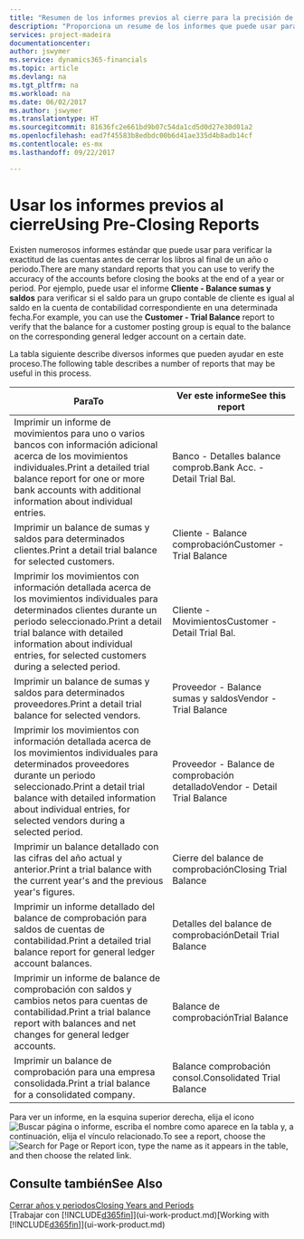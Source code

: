 ```yaml
---
title: "Resumen de los informes previos al cierre para la precisión de las cuentas | Documentos de Microsoft"
description: "Proporciona un resume de los informes que puede usar para verificar la exactitud de las cuentas antes de cerrar los libros al final de un año o periodo."
services: project-madeira
documentationcenter: 
author: jswymer
ms.service: dynamics365-financials
ms.topic: article
ms.devlang: na
ms.tgt_pltfrm: na
ms.workload: na
ms.date: 06/02/2017
ms.author: jswymer
ms.translationtype: HT
ms.sourcegitcommit: 81636fc2e661bd9b07c54da1cd5d0d27e30d01a2
ms.openlocfilehash: ead7f45583b8edbdc00b6d41ae335d4b8adb14cf
ms.contentlocale: es-mx
ms.lasthandoff: 09/22/2017

---
```

# <a name="using-pre-closing-reports"></a><span data-ttu-id="215b4-103">Usar los informes previos al cierre</span><span class="sxs-lookup"><span data-stu-id="215b4-103">Using Pre-Closing Reports</span></span>
<span data-ttu-id="215b4-104">Existen numerosos informes estándar que puede usar para verificar la exactitud de las cuentas antes de cerrar los libros al final de un año o periodo.</span><span class="sxs-lookup"><span data-stu-id="215b4-104">There are many standard reports that you can use to verify the accuracy of the accounts before closing the books at the end of a year or period.</span></span> <span data-ttu-id="215b4-105">Por ejemplo, puede usar el informe **Cliente - Balance sumas y saldos** para verificar si el saldo para un grupo contable de cliente es igual al saldo en la cuenta de contabilidad correspondiente en una determinada fecha.</span><span class="sxs-lookup"><span data-stu-id="215b4-105">For example, you can use the **Customer - Trial Balance** report to verify that the balance for a customer posting group is equal to the balance on the corresponding general ledger account on a certain date.</span></span>

<span data-ttu-id="215b4-106">La tabla siguiente describe diversos informes que pueden ayudar en este proceso.</span><span class="sxs-lookup"><span data-stu-id="215b4-106">The following table describes a number of reports that may be useful in this process.</span></span>

| <span data-ttu-id="215b4-107">Para</span><span class="sxs-lookup"><span data-stu-id="215b4-107">To</span></span> | <span data-ttu-id="215b4-108">Ver este informe</span><span class="sxs-lookup"><span data-stu-id="215b4-108">See this report</span></span> |
| --- | --- |
| <span data-ttu-id="215b4-109">Imprimir un informe de movimientos para uno o varios bancos con información adicional acerca de los movimientos individuales.</span><span class="sxs-lookup"><span data-stu-id="215b4-109">Print a detailed trial balance report for one or more bank accounts with additional information about individual entries.</span></span> |<span data-ttu-id="215b4-110">Banco - Detalles balance comprob.</span><span class="sxs-lookup"><span data-stu-id="215b4-110">Bank Acc. - Detail Trial Bal.</span></span> |
| <span data-ttu-id="215b4-111">Imprimir un balance de sumas y saldos para determinados clientes.</span><span class="sxs-lookup"><span data-stu-id="215b4-111">Print a detail trial balance for selected customers.</span></span> |<span data-ttu-id="215b4-112">Cliente - Balance comprobación</span><span class="sxs-lookup"><span data-stu-id="215b4-112">Customer - Trial Balance</span></span> |
| <span data-ttu-id="215b4-113">Imprimir los movimientos con información detallada acerca de los movimientos individuales para determinados clientes durante un periodo seleccionado.</span><span class="sxs-lookup"><span data-stu-id="215b4-113">Print a detail trial balance with detailed information about individual entries, for selected customers during a selected period.</span></span> |<span data-ttu-id="215b4-114">Cliente - Movimientos</span><span class="sxs-lookup"><span data-stu-id="215b4-114">Customer - Detail Trial Bal.</span></span> |
| <span data-ttu-id="215b4-115">Imprimir un balance de sumas y saldos para determinados proveedores.</span><span class="sxs-lookup"><span data-stu-id="215b4-115">Print a detail trial balance for selected vendors.</span></span> |<span data-ttu-id="215b4-116">Proveedor - Balance sumas y saldos</span><span class="sxs-lookup"><span data-stu-id="215b4-116">Vendor - Trial Balance</span></span> |
| <span data-ttu-id="215b4-117">Imprimir los movimientos con información detallada acerca de los movimientos individuales para determinados proveedores durante un periodo seleccionado.</span><span class="sxs-lookup"><span data-stu-id="215b4-117">Print a detail trial balance with detailed information about individual entries, for selected vendors during a selected period.</span></span> |<span data-ttu-id="215b4-118">Proveedor - Balance de comprobación detallado</span><span class="sxs-lookup"><span data-stu-id="215b4-118">Vendor - Detail Trial Balance</span></span> |
| <span data-ttu-id="215b4-119">Imprimir un balance detallado con las cifras del año actual y anterior.</span><span class="sxs-lookup"><span data-stu-id="215b4-119">Print a trial balance with the current year's and the previous year's figures.</span></span> |<span data-ttu-id="215b4-120">Cierre del balance de comprobación</span><span class="sxs-lookup"><span data-stu-id="215b4-120">Closing Trial Balance</span></span> |
| <span data-ttu-id="215b4-121">Imprimir un informe detallado del balance de comprobación para saldos de cuentas de contabilidad.</span><span class="sxs-lookup"><span data-stu-id="215b4-121">Print a detailed trial balance report for general ledger account balances.</span></span> |<span data-ttu-id="215b4-122">Detalles del balance de comprobación</span><span class="sxs-lookup"><span data-stu-id="215b4-122">Detail Trial Balance</span></span> |
| <span data-ttu-id="215b4-123">Imprimir un informe de balance de comprobación con saldos y cambios netos para cuentas de contabilidad.</span><span class="sxs-lookup"><span data-stu-id="215b4-123">Print a trial balance report with balances and net changes for general ledger accounts.</span></span> |<span data-ttu-id="215b4-124">Balance de comprobación</span><span class="sxs-lookup"><span data-stu-id="215b4-124">Trial Balance</span></span> |
| <span data-ttu-id="215b4-125">Imprimir un balance de comprobación para una empresa consolidada.</span><span class="sxs-lookup"><span data-stu-id="215b4-125">Print a trial balance for a consolidated company.</span></span> |<span data-ttu-id="215b4-126">Balance comprobación consol.</span><span class="sxs-lookup"><span data-stu-id="215b4-126">Consolidated Trial Balance</span></span> |

<span data-ttu-id="215b4-127">Para ver un informe, en la esquina superior derecha, elija el icono ![Buscar página o informe](media/ui-search/search_small.png "icono Buscar página o informe"), escriba el nombre como aparece en la tabla y, a continuación, elija el vínculo relacionado.</span><span class="sxs-lookup"><span data-stu-id="215b4-127">To see a report, choose the ![Search for Page or Report](media/ui-search/search_small.png "Search for Page or Report icon") icon, type the name as it appears in the table, and then choose the related link.</span></span>

## <a name="see-also"></a><span data-ttu-id="215b4-128">Consulte también</span><span class="sxs-lookup"><span data-stu-id="215b4-128">See Also</span></span>
[<span data-ttu-id="215b4-129">Cerrar años y periodos</span><span class="sxs-lookup"><span data-stu-id="215b4-129">Closing Years and Periods</span></span>](year-close-years-periods.md)  
<span data-ttu-id="215b4-130">[Trabajar con [!INCLUDE[d365fin](includes/d365fin_md.md)]](ui-work-product.md)</span><span class="sxs-lookup"><span data-stu-id="215b4-130">[Working with [!INCLUDE[d365fin](includes/d365fin_md.md)]](ui-work-product.md)</span></span>


